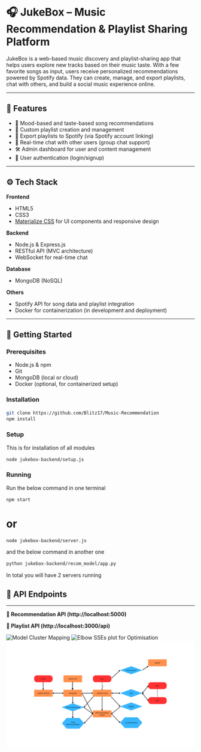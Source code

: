 # 🎧 JukeBox – Music Recommendation & Playlist Sharing Platform

JukeBox is a web-based music discovery and playlist-sharing app that helps users explore new tracks based on their music taste. With a few favorite songs as input, users receive personalized recommendations powered by Spotify data. They can create, manage, and export playlists, chat with others, and build a social music experience online.

---

## 📌 Features

- 🎵 Mood-based and taste-based song recommendations  
- 📂 Custom playlist creation and management  
- 🔄 Export playlists to Spotify (via Spotify account linking)  
- 💬 Real-time chat with other users (group chat support)  
- 🛠️ Admin dashboard for user and content management  
- 🔐 User authentication (login/signup)

---

## ⚙️ Tech Stack

**Frontend**  
- HTML5  
- CSS3  
- [Materialize CSS](https://materializecss.com/) for UI components and responsive design

**Backend**  
- Node.js & Express.js  
- RESTful API (MVC architecture)  
- WebSocket for real-time chat

**Database**  
- MongoDB (NoSQL)

**Others**  
- Spotify API for song data and playlist integration  
- Docker for containerization (in development and deployment)

---

## 🚀 Getting Started

### Prerequisites
- Node.js & npm
- Git
- MongoDB (local or cloud)
- Docker (optional, for containerized setup)

### Installation

```bash
git clone https://github.com/Blitz17/Music-Recommendation 
npm install
```

### Setup
This is for installation of all modules
```bash
node jukebox-backend/setup.js
```

### Running
Run the below command in one terminal
```bash
npm start
```
# or
```bash
node jukebox-backend/server.js
```

and the below command in another one
```bash
python jukebox-backend/recom_model/app.py
```
In total you will have 2 servers running

## 📡 API Endpoints
---
**🎵 Recommendation API (http://localhost:5000)**

<!-- ---

```bash
POST /api/recommend
```

Get song recommendations based on input songs and model type.
Request Body:
```bash
{
  "songs": ["song1", "song2"],
  "model_type": "song"  // or "playlist"
}
```
Response 200: 
```bash
{
  "recommendations": [
    {
      "track_name": "string",
      "track_id": "string",
      "artists": "string",
      "track_genre": "string"
    }
  ]
}
```
Errors:
400: Bad request (missing or invalid inputs)
500: Recommendation error

---

```bash
POST /api/song_details
```

Get detailed metadata for given track IDs.
Request Body:
```bash
{
  "track_ids": ["123abc", "456def"]
}
```
Response 200: 
```bash
[
  {
    "track_id": "string",
    "title": "string",
    "artist": "string",
    "album": "string",
    "duration": "string",
    "image": "string"
  }
]

```
Errors:
400: Bad request
500: Song Details error

--- -->

**📂 Playlist API (http://localhost:3000/api)**

<!-- ---

```bash
GET /playlists
```

Get all playlists.
Response 200: 
```bash
[
  {
    "_id": "string",
    "playlist_name": "string",
    "songs": [
      {
        "track_id": "string",
        "title": "string",
        "artist": "string",
        "album": "string",
        "duration": "string",
        "image": "string"
      }
    ],
    "createdAt": "date-time",
    "updatedAt": "date-time"
  }
]

```
Errors:
500 Server error

---

```bash
POST /api/recommend
```

Get song recommendations based on input songs and model type.
Request Body:
```bash
{
  "songs": ["song1", "song2"],
  "model_type": "song"  // or "playlist"
}
```
Response 200: 
```bash
{
  "recommendations": [
    {
      "track_name": "string",
      "track_id": "string",
      "artists": "string",
      "track_genre": "string"
    }
  ]
}
```
Errors:
400: Bad request (missing or invalid inputs)
500: Recommendation error

--- -->

![Model Cluster Mapping](jukebox-backend\recom_model\kmeans_clusters.png)
![Elbow SSEs plot for Optimisation](jukebox-backend\recom_model\elbow_method.png)
![Application Workflow](jukebox-backend\recom_model\User.png)
